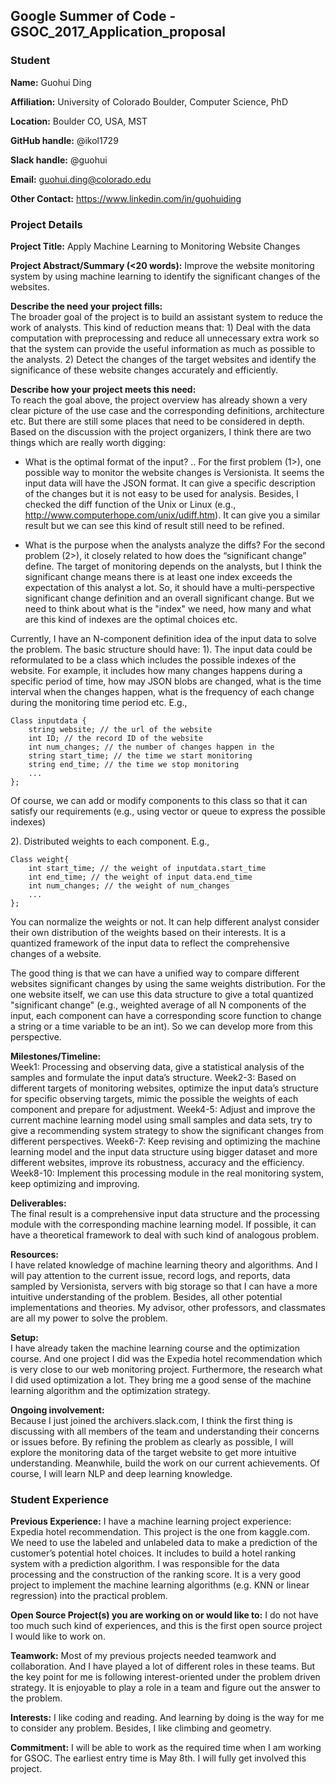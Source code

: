 ## Google Summer of Code - GSOC_2017_Application_proposal

### Student

**Name:** Guohui Ding

**Affiliation:** University of Colorado Boulder, Computer Science, PhD

**Location:** Boulder CO, USA, MST

**GitHub handle:** @ikol1729

**Slack handle:** @guohui

**Email:** guohui.ding@colorado.edu

**Other Contact:**  https://www.linkedin.com/in/guohuiding

### Project Details

**Project Title:**  Apply Machine Learning to Monitoring Website Changes

**Project Abstract/Summary (<20 words):** 
Improve the website monitoring system by using machine learning to identify the significant changes of the websites.

**Describe the need your project fills:**  
The broader goal of the project is to build an assistant system to reduce the work of analysts. This kind of reduction means that: 1) Deal with the data computation with preprocessing and reduce all unnecessary extra work so that the system can provide the useful information as much as possible to the analysts. 2) Detect the changes of the target websites and identify the significance of these website changes accurately and efficiently.

**Describe how your project meets this need:**  
To reach the goal above, the project overview has already shown a very clear picture of the use case and the corresponding definitions, architecture etc. But there are still some places that need to be considered in depth. Based on the discussion with the project organizers, I think there are two things which are really worth digging:

* What is the optimal format of the input?
    .. For the first problem (1>), one possible way to monitor the website changes is Versionista. It seems the input data will have the JSON format. It can give a specific description of the changes but it is not easy to be used for analysis. Besides, I checked the diff function of the Unix or Linux (e.g., http://www.computerhope.com/unix/udiff.htm). It can give you a similar result but we can see this kind of result still need to be refined. 

* What is the purpose when the analysts analyze the diffs?
    For the second problem (2>), it closely related to how does the “significant change” define. The target of monitoring depends on the analysts, but I think the significant change means there is at least one index exceeds the expectation of this analyst a lot. So, it should have a multi-perspective significant change definition and an overall significant change. But we need to think about what is the "index" we need, how many and what are this kind of indexes are the optimal choices etc. 

Currently, I have an N-component definition idea of the input data to solve the problem. The basic structure should have:
1). The input data could be reformulated to be a class which includes the possible indexes of the website. For example, it includes how many changes happens during a specific period of time, how may JSON blobs are changed, what is the time interval when the changes happen, what is the frequency of each change during the monitoring time period etc. E.g.,
```
Class inputdata {
    string website; // the url of the website
    int ID; // the record ID of the website
    int num_changes; // the number of changes happen in the 
    string start_time; // the time we start monitoring
    string end_time; // the time we stop monitoring
    ...
};
```
Of course, we can add or modify components to this class so that it can satisfy our requirements (e.g., using vector or queue to express the possible indexes)

2). Distributed weights to each component. E.g.,

```
Class weight{
    int start_time; // the weight of inputdata.start_time
    int end_time; // the weight of input data.end_time
    int num_changes; // the weight of num_changes
    ...
};
```

You can normalize the weights or not. It can help different analyst consider their own distribution of the weights based on their interests. It is a quantized framework of the input data to reflect the comprehensive changes of a website.

The good thing is that we can have a unified way to compare different websites significant changes by using the same weights distribution. For the one website itself, we can use this data structure to give a total quantized "significant change" (e.g., weighted average of all N components of the input, each component can have a corresponding score function to change a string or a time variable to be an int). So we can develop more from this perspective. 

**Milestones/Timeline:**  
Week1: Processing and observing data, give a statistical analysis of the samples and formulate the input data’s structure.
Week2-3: Based on different targets of monitoring websites, optimize the input data’s structure for specific observing targets, mimic the possible the weights of each component and prepare for adjustment.
Week4-5: Adjust and improve the current machine learning model using small samples and data sets, try to give a recommending system strategy to show the significant changes from different perspectives.
Week6-7: Keep revising and optimizing the machine learning model and the input data structure using bigger dataset and more different websites, improve its robustness, accuracy and the efficiency.
Week8-10: Implement this processing module in the real monitoring system, keep optimizing and improving.

**Deliverables:**  
The final result is a comprehensive input data structure and the processing module with the corresponding machine learning model. If possible, it can have a theoretical framework to deal with such kind of analogous problem.

**Resources:**  
I have related knowledge of machine learning theory and algorithms. And I will pay attention to the current issue, record logs, and reports, data sampled by Versionista, servers with big storage so that I can have a more intuitive understanding of the problem. Besides, all other potential implementations and theories. My advisor, other professors, and classmates are all my power to solve the problem.

**Setup:**  
I have already taken the machine learning course and the optimization course. And one project I did was the Expedia hotel recommendation which is very close to our web monitoring project. Furthermore, the research what I did used optimization a lot. They bring me a good sense of the machine learning algorithm and the optimization strategy. 

**Ongoing involvement:**  
Because I just joined the archivers.slack.com, I think the first thing is discussing with all members of the team and understanding their concerns or issues before. By refining the problem as clearly as possible, I will explore the monitoring data of the target website to get more intuitive understanding. Meanwhile, build the work on our current achievements. Of course, I will learn NLP and deep learning knowledge. 

### Student Experience

**Previous Experience:** 
I have a machine learning project experience: Expedia hotel recommendation. This project is the one from kaggle.com. We need to use the labeled and unlabeled data to make a prediction of the customer’s potential hotel choices. It includes to build a hotel ranking system with a prediction algorithm. I was responsible for the data processing and the construction of the ranking score. It is a very good project to implement the machine learning algorithms (e.g. KNN or linear regression) into the practical problem. 

**Open Source Project(s) you are working on or would like to:** 
I do not have too much such kind of experiences, and this is the first open source project I would like to work on. 

**Teamwork:** 
Most of my previous projects needed teamwork and collaboration. And I have played a lot of different roles in these teams. But the key point for me is following interest-oriented under the problem driven strategy. It is enjoyable to play a role in a team and figure out the answer to the problem.

**Interests:** 
I like coding and reading. And learning by doing is the way for me to consider any problem. Besides, I like climbing and geometry.

**Commitment:** 
I will be able to work as the required time when I am working for GSOC. The earliest entry time is May 8th. I will fully get involved this project.
